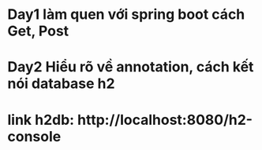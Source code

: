 # Day1 làm quen với spring boot cách Get, Post
# Day2 Hiểu rõ về annotation, cách kết nói database h2 
# link h2db: http://localhost:8080/h2-console
